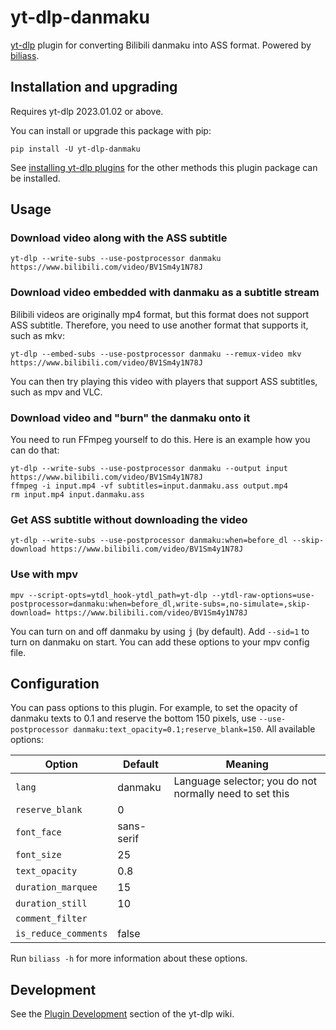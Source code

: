 # yt-dlp-danmaku

[yt-dlp](https://github.com/yt-dlp/yt-dlp) plugin for converting Bilibili danmaku into ASS format.
Powered by [biliass](https://github.com/yutto-dev/biliass).

## Installation and upgrading

Requires yt-dlp 2023.01.02 or above.

You can install or upgrade this package with pip:

```shell
pip install -U yt-dlp-danmaku
```

See [installing yt-dlp plugins](https://github.com/yt-dlp/yt-dlp#installing-plugins)
for the other methods this plugin package can be installed.

## Usage

### Download video along with the ASS subtitle

```shell
yt-dlp --write-subs --use-postprocessor danmaku https://www.bilibili.com/video/BV1Sm4y1N78J
```

### Download video embedded with danmaku as a subtitle stream

Bilibili videos are originally mp4 format, but this format does not support ASS subtitle.
Therefore, you need to use another format that supports it, such as mkv:

```shell
yt-dlp --embed-subs --use-postprocessor danmaku --remux-video mkv https://www.bilibili.com/video/BV1Sm4y1N78J
```

You can then try playing this video with players that support ASS subtitles,
such as mpv and VLC.

### Download video and "burn" the danmaku onto it

You need to run FFmpeg yourself to do this.
Here is an example how you can do that:

```shell
yt-dlp --write-subs --use-postprocessor danmaku --output input https://www.bilibili.com/video/BV1Sm4y1N78J
ffmpeg -i input.mp4 -vf subtitles=input.danmaku.ass output.mp4
rm input.mp4 input.danmaku.ass
```

### Get ASS subtitle without downloading the video

```shell
yt-dlp --write-subs --use-postprocessor danmaku:when=before_dl --skip-download https://www.bilibili.com/video/BV1Sm4y1N78J
```

### Use with mpv

```shell
mpv --script-opts=ytdl_hook-ytdl_path=yt-dlp --ytdl-raw-options=use-postprocessor=danmaku:when=before_dl,write-subs=,no-simulate=,skip-download= https://www.bilibili.com/video/BV1Sm4y1N78J
```

You can turn on and off danmaku by using <kbd>j</kbd> (by default).
Add `--sid=1` to turn on danmaku on start.
You can add these options to your mpv config file.

## Configuration

You can pass options to this plugin.
For example, to set the opacity of danmaku texts to 0.1 and reserve the bottom 150 pixels, use
`--use-postprocessor danmaku:text_opacity=0.1;reserve_blank=150`.
All available options:

| Option | Default | Meaning |
|-|-|-|
| `lang` | danmaku | Language selector; you do not normally need to set this |
| `reserve_blank` | 0 | |
| `font_face` | sans-serif | |
| `font_size` | 25 | |
| `text_opacity` | 0.8 | |
| `duration_marquee` | 15 | |
| `duration_still` | 10 | |
| `comment_filter` | | |
| `is_reduce_comments` | false | |

Run `biliass -h` for more information about these options.

## Development

See the [Plugin Development](https://github.com/yt-dlp/yt-dlp/wiki/Plugin-Development)
section of the yt-dlp wiki.
